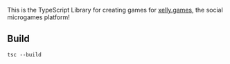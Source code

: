 This is the TypeScript Library for creating games for [xelly.games](https://xelly.games), the social microgames platform!

## Build

```
tsc --build
```
